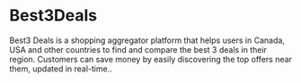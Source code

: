 # Best3Deals
Best3 Deals is a shopping aggregator platform that helps users in Canada, USA and other countries to find and compare the best 3 deals in their region. Customers can save money by easily discovering the top offers near them, updated in real-time..
